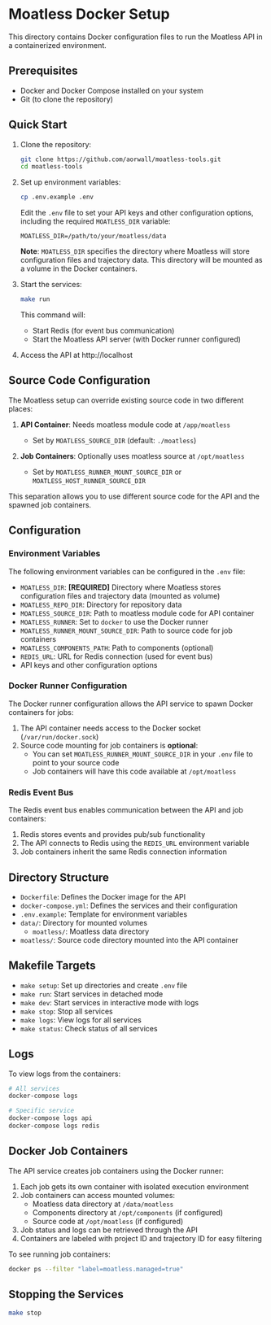 # Moatless Docker Setup

This directory contains Docker configuration files to run the Moatless API in a containerized environment.

## Prerequisites

- Docker and Docker Compose installed on your system
- Git (to clone the repository)

## Quick Start

1. Clone the repository:
   ```bash
   git clone https://github.com/aorwall/moatless-tools.git
   cd moatless-tools
   ```

2. Set up environment variables:
   ```bash
   cp .env.example .env
   ```
   
   Edit the `.env` file to set your API keys and other configuration options, including the required `MOATLESS_DIR` variable:
   ```
   MOATLESS_DIR=/path/to/your/moatless/data
   ```
   
   **Note**: `MOATLESS_DIR` specifies the directory where Moatless will store configuration files and trajectory data. This directory will be mounted as a volume in the Docker containers.

3. Start the services:
   ```bash
   make run
   ```

   This command will:
   - Start Redis (for event bus communication)
   - Start the Moatless API server (with Docker runner configured)

4. Access the API at http://localhost

## Source Code Configuration

The Moatless setup can override existing source code in two different places:

1. **API Container**: Needs moatless module code at `/app/moatless`
   - Set by `MOATLESS_SOURCE_DIR` (default: `./moatless`)

2. **Job Containers**: Optionally uses moatless source at `/opt/moatless`
   - Set by `MOATLESS_RUNNER_MOUNT_SOURCE_DIR` or `MOATLESS_HOST_RUNNER_SOURCE_DIR`

This separation allows you to use different source code for the API and the spawned job containers.

## Configuration

### Environment Variables

The following environment variables can be configured in the `.env` file:

- `MOATLESS_DIR`: **[REQUIRED]** Directory where Moatless stores configuration files and trajectory data (mounted as volume)
- `MOATLESS_REPO_DIR`: Directory for repository data
- `MOATLESS_SOURCE_DIR`: Path to moatless module code for API container
- `MOATLESS_RUNNER`: Set to `docker` to use the Docker runner
- `MOATLESS_RUNNER_MOUNT_SOURCE_DIR`: Path to source code for job containers
- `MOATLESS_COMPONENTS_PATH`: Path to components (optional)
- `REDIS_URL`: URL for Redis connection (used for event bus)
- API keys and other configuration options

### Docker Runner Configuration

The Docker runner configuration allows the API service to spawn Docker containers for jobs:

1. The API container needs access to the Docker socket (`/var/run/docker.sock`)
2. Source code mounting for job containers is **optional**:
   - You can set `MOATLESS_RUNNER_MOUNT_SOURCE_DIR` in your `.env` file to point to your source code
   - Job containers will have this code available at `/opt/moatless`

### Redis Event Bus

The Redis event bus enables communication between the API and job containers:

1. Redis stores events and provides pub/sub functionality
2. The API connects to Redis using the `REDIS_URL` environment variable
3. Job containers inherit the same Redis connection information

## Directory Structure

- `Dockerfile`: Defines the Docker image for the API
- `docker-compose.yml`: Defines the services and their configuration
- `.env.example`: Template for environment variables
- `data/`: Directory for mounted volumes
  - `moatless/`: Moatless data directory
- `moatless/`: Source code directory mounted into the API container

## Makefile Targets

- `make setup`: Set up directories and create `.env` file
- `make run`: Start services in detached mode
- `make dev`: Start services in interactive mode with logs
- `make stop`: Stop all services
- `make logs`: View logs for all services
- `make status`: Check status of all services

## Logs

To view logs from the containers:

```bash
# All services
docker-compose logs

# Specific service
docker-compose logs api
docker-compose logs redis
```

## Docker Job Containers

The API service creates job containers using the Docker runner:

1. Each job gets its own container with isolated execution environment
2. Job containers can access mounted volumes:
   - Moatless data directory at `/data/moatless`
   - Components directory at `/opt/components` (if configured)
   - Source code at `/opt/moatless` (if configured)
3. Job status and logs can be retrieved through the API
4. Containers are labeled with project ID and trajectory ID for easy filtering

To see running job containers:

```bash
docker ps --filter "label=moatless.managed=true"
```

## Stopping the Services

```bash
make stop
```
